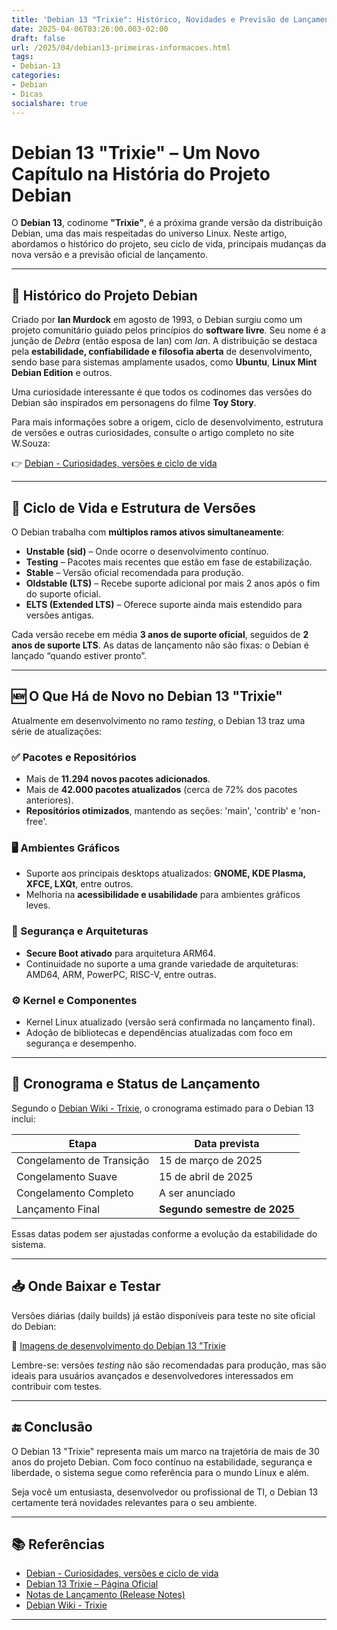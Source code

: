 ```yaml
---
title: 'Debian 13 "Trixie": Histórico, Novidades e Previsão de Lançamento'
date: 2025-04-06T03:26:00.003-02:00
draft: false
url: /2025/04/debian13-primeiras-informacoes.html
tags: 
- Debian-13
categories:
- Debian
- Dicas
socialshare: true
---
```


# Debian 13 "Trixie" – Um Novo Capítulo na História do Projeto Debian

O **Debian 13**, codinome **"Trixie"**, é a próxima grande versão da distribuição Debian, uma das mais respeitadas do universo Linux. Neste artigo, abordamos o histórico do projeto, seu ciclo de vida, principais mudanças da nova versão e a previsão oficial de lançamento.

---

## 📜 Histórico do Projeto Debian

Criado por **Ian Murdock** em agosto de 1993, o Debian surgiu como um projeto comunitário guiado pelos princípios do **software livre**. Seu nome é a junção de *Debra* (então esposa de Ian) com *Ian*. A distribuição se destaca pela **estabilidade, confiabilidade e filosofia aberta** de desenvolvimento, sendo base para sistemas amplamente usados, como **Ubuntu**, **Linux Mint Debian Edition** e outros.

Uma curiosidade interessante é que todos os codinomes das versões do Debian são inspirados em personagens do filme **Toy Story**.

Para mais informações sobre a origem, ciclo de desenvolvimento, estrutura de versões e outras curiosidades, consulte o artigo completo no site W.Souza:

👉 <a href="https://info.wsouza.com.br/2019/07/debian-curiosidades-informacoes-suas-versoes-e-ciclo-de-vida.html" target="_blank">Debian - Curiosidades, versões e ciclo de vida</a>

---

## 🔄 Ciclo de Vida e Estrutura de Versões

O Debian trabalha com **múltiplos ramos ativos simultaneamente**:

- **Unstable (sid)** – Onde ocorre o desenvolvimento contínuo.
- **Testing** – Pacotes mais recentes que estão em fase de estabilização.
- **Stable** – Versão oficial recomendada para produção.
- **Oldstable (LTS)** – Recebe suporte adicional por mais 2 anos após o fim do suporte oficial.
- **ELTS (Extended LTS)** – Oferece suporte ainda mais estendido para versões antigas.

Cada versão recebe em média **3 anos de suporte oficial**, seguidos de **2 anos de suporte LTS**. As datas de lançamento não são fixas: o Debian é lançado “quando estiver pronto”.

---

## 🆕 O Que Há de Novo no Debian 13 "Trixie"

Atualmente em desenvolvimento no ramo *testing*, o Debian 13 traz uma série de atualizações:

### ✅ Pacotes e Repositórios
- Mais de **11.294 novos pacotes adicionados**.
- Mais de **42.000 pacotes atualizados** (cerca de 72% dos pacotes anteriores).
- **Repositórios otimizados**, mantendo as seções: 'main', 'contrib' e 'non-free'.

### 🖥️ Ambientes Gráficos
- Suporte aos principais desktops atualizados: **GNOME, KDE Plasma, XFCE, LXQt**, entre outros.
- Melhoria na **acessibilidade e usabilidade** para ambientes gráficos leves.

### 🔐 Segurança e Arquiteturas
- **Secure Boot ativado** para arquitetura ARM64.
- Continuidade no suporte a uma grande variedade de arquiteturas: AMD64, ARM, PowerPC, RISC-V, entre outras.

### ⚙️ Kernel e Componentes
- Kernel Linux atualizado (versão será confirmada no lançamento final).
- Adoção de bibliotecas e dependências atualizadas com foco em segurança e desempenho.

---

## 📅 Cronograma e Status de Lançamento

Segundo o <a href="https://wiki.debian.org/DebianTrixie" target="_blank">Debian Wiki - Trixie</a>, o cronograma estimado para o Debian 13 inclui:

| Etapa                   | Data prevista          |
|------------------------|------------------------|
| Congelamento de Transição | 15 de março de 2025    |
| Congelamento Suave        | 15 de abril de 2025    |
| Congelamento Completo     | A ser anunciado        |
| Lançamento Final          | **Segundo semestre de 2025** |

Essas datas podem ser ajustadas conforme a evolução da estabilidade do sistema.

---

## 📥 Onde Baixar e Testar

Versões diárias (daily builds) já estão disponíveis para teste no site oficial do Debian:

🔗 <a href="https://www.debian.org/devel/debian-installer/" target="_blank">Imagens de desenvolvimento do Debian 13 "Trixie</a>

Lembre-se: versões *testing* não são recomendadas para produção, mas são ideais para usuários avançados e desenvolvedores interessados em contribuir com testes.

---

## 🔚 Conclusão

O Debian 13 "Trixie" representa mais um marco na trajetória de mais de 30 anos do projeto Debian. Com foco contínuo na estabilidade, segurança e liberdade, o sistema segue como referência para o mundo Linux e além.

Seja você um entusiasta, desenvolvedor ou profissional de TI, o Debian 13 certamente terá novidades relevantes para o seu ambiente.

---

## 📚 Referências

- <a href="https://info.wsouza.com.br/2019/07/debian-curiosidades-informacoes-suas-versoes-e-ciclo-de-vida.html" target="_blank">Debian - Curiosidades, versões e ciclo de vida</a>
- <a href="https://www.debian.org/releases/trixie/" target="_blank">Debian 13 Trixie – Página Oficial</a>
- <a href="https://www.debian.org/releases/trixie/release-notes/" target="_blank">Notas de Lançamento (Release Notes)</a>
- <a href="https://wiki.debian.org/DebianTrixie" target="_blank">Debian Wiki - Trixie</a>

---


